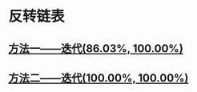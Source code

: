 # 反转链表

## [方法一——迭代(86.03%, 100.00%)](./reverse_linked_list_v1.c)

## [方法二——迭代(100.00%, 100.00%)](./reverse_linked_list_v2.c)
